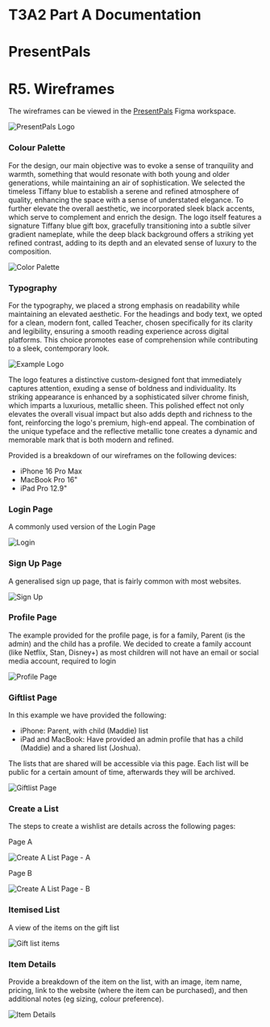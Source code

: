 # T3A2 Part A Documentation
# PresentPals
# R5. Wireframes

The wireframes can be viewed in the [PresentPals](https://www.figma.com/design/vPTSsXFEPWThJec5qK5Bo5/PresentPals?node-id=0-1&t=GZfS7PRp5mvqkPUg-1) Figma workspace.

![PresentPals Logo](./Full%20Logo.png)

### Colour Palette

For the design, our main objective was to evoke a sense of tranquility and warmth, something that would resonate with both young and older generations, while maintaining an air of sophistication. We selected the timeless Tiffany blue to establish a serene and refined atmosphere of quality, enhancing the space with a sense of understated elegance. To further elevate the overall aesthetic, we incorporated sleek black accents, which serve to complement and enrich the design. The logo itself features a signature Tiffany blue gift box, gracefully transitioning into a subtle silver gradient nameplate, while the deep black background offers a striking yet refined contrast, adding to its depth and an elevated sense of luxury to the composition.

![Color Palette](./Colour%20Palette.png)

### Typography
For the typography, we placed a strong emphasis on readability while maintaining an elevated aesthetic. For the headings and body text, we opted for a clean, modern font, called Teacher, chosen specifically for its clarity and legibility, ensuring a smooth reading experience across digital platforms. This choice promotes ease of comprehension while contributing to a sleek, contemporary look. 

![Example Logo](./Logo.png)

The logo features a distinctive custom-designed font that immediately captures attention, exuding a sense of boldness and individuality. Its striking appearance is enhanced by a sophisticated silver chrome finish, which imparts a luxurious, metallic sheen. This polished effect not only elevates the overall visual impact but also adds depth and richness to the font, reinforcing the logo's premium, high-end appeal. The combination of the unique typeface and the reflective metallic tone creates a dynamic and memorable mark that is both modern and refined.





Provided is a breakdown of our wireframes on the following devices: 
* iPhone 16 Pro Max
* MacBook Pro 16"
* iPad Pro 12.9"



### Login Page
A commonly used version of the Login Page


![Login](./Wireframe_LoginPage.png)



### Sign Up Page

A generalised sign up page, that is fairly common with most websites.

![Sign Up](./Wireframe_SignUp.png)

### Profile Page

The example provided for the profile page, is for a family, Parent (is the admin) and the child has a profile. We decided to create a family account (like Netflix, Stan, Disney+) as most children will not have an email or social media account, required to login

![Profile Page](./Wireframe_ProfilePage.PNG)

### Giftlist Page

In this example we have provided the following:
* iPhone: Parent, with child (Maddie) list
* iPad and MacBook: Have provided an admin profile that has a child (Maddie) and a shared list (Joshua).

The lists that are shared will be accessible via this page. Each list will be public for a certain amount of time, afterwards they will be archived.

![Giftlist Page](./Wireframe_GiftListPage.PNG)


### Create a List

The steps to create a wishlist are details across the following pages:

Page A

![Create A List Page - A](./Wireframe_CreateAList_PartA.png)

Page B

![Create A List Page - B](./Wireframe_CreateAList_PartB.png)

### Itemised List

A view of the items on the gift list

![Gift list items](./Wireframe_Giftlist_Items.png)

### Item Details

Provide a breakdown of the item on the list, with an image, item name, pricing, link to the website (where the item can be purchased), and then additional notes (eg sizing, colour preference).

![Item Details](./Wireframe_Item-Details.png)